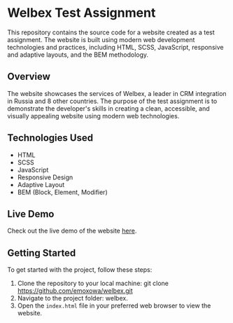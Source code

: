 # Welbex Test Assignment

This repository contains the source code for a website created as a test assignment. The website is built using modern web development technologies and practices, including HTML, SCSS, JavaScript, responsive and adaptive layouts, and the BEM methodology.

## Overview

The website showcases the services of Welbex, a leader in CRM integration in Russia and 8 other countries. The purpose of the test assignment is to demonstrate the developer's skills in creating a clean, accessible, and visually appealing website using modern web technologies.

## Technologies Used

- HTML
- SCSS
- JavaScript
- Responsive Design
- Adaptive Layout
- BEM (Block, Element, Modifier)

## Live Demo

Check out the live demo of the website [here](https://emoxowa.github.io/welbex/).

## Getting Started

To get started with the project, follow these steps:

1. Clone the repository to your local machine:
git clone https://github.com/emoxowa/welbex.git
2. Navigate to the project folder: welbex.
3. Open the `index.html` file in your preferred web browser to view the website.


